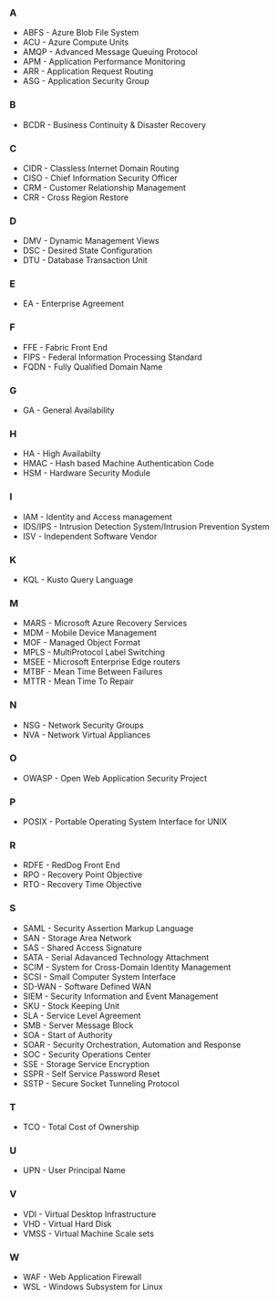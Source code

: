 ### A
 - ABFS - Azure Blob File System
 - ACU - Azure Compute Units
 - AMQP - Advanced Message Queuing Protocol
 - APM - Application Performance Monitoring
 - ARR - Application Request Routing
 - ASG - Application Security Group
 ### B
 - BCDR - Business Continuity & Disaster Recovery
 ### C
 - CIDR - Classless Internet Domain Routing
 - CISO - Chief Information Security Officer
 - CRM - Customer Relationship Management
 - CRR - Cross Region Restore
 ### D
 - DMV - Dynamic Management Views
 - DSC - Desired State Configuration
 - DTU - Database Transaction Unit
 ### E
 - EA - Enterprise Agreement
 ### F
 - FFE - Fabric Front End
 - FIPS - Federal Information Processing Standard
 - FQDN - Fully Qualified Domain Name
 ### G
 - GA - General Availability
 ### H
 - HA - High Availabilty
 - HMAC - Hash based Machine Authentication Code
 - HSM - Hardware Security Module
 ### I
 - IAM - Identity and Access management
 - IDS/IPS - Intrusion Detection System/Intrusion Prevention System
 - ISV - Independent Software Vendor
 ### K
 - KQL - Kusto Query Language
 ### M
 - MARS - Microsoft Azure Recovery Services
 - MDM - Mobile Device Management
 - MOF - Managed Object Format
 - MPLS - MultiProtocol Label Switching
 - MSEE - Microsoft Enterprise Edge routers
 - MTBF - Mean Time Between Failures
 - MTTR - Mean Time To Repair
 ### N
 - NSG - Network Security Groups
 - NVA - Network Virtual Appliances
 ### O
 - OWASP - Open Web Application Security Project
 ### P
 - POSIX - Portable Operating System Interface for UNIX
 ### R
 - RDFE - RedDog Front End
 - RPO - Recovery Point Objective
 - RTO - Recovery Time Objective
 ### S
 - SAML - Security Assertion Markup Language
 - SAN - Storage Area Network
 - SAS - Shared Access Signature
 - SATA - Serial Adavanced Technology Attachment
 - SCIM - System for Cross-Domain Identity Management
 - SCSI - Small Computer System Interface
 - SD-WAN - Software Defined WAN
 - SIEM - Security Information and Event Management
 - SKU - Stock Keeping Unit
 - SLA - Service Level Agreement
 - SMB - Server Message Block
 - SOA - Start of Authority
 - SOAR - Security Orchestration, Automation and Response
 - SOC - Security Operations Center
 - SSE - Storage Service Encryption
 - SSPR - Self Service Password Reset
 - SSTP - Secure Socket Tunneling Protocol
 ### T
 - TCO - Total Cost of Ownership
 ### U
 - UPN - User Principal Name
### V
 - VDI - Virtual Desktop Infrastructure 
 - VHD - Virtual Hard Disk
 - VMSS - Virtual Machine Scale sets
 ### W
 - WAF - Web Application Firewall
 - WSL - Windows Subsystem for Linux
